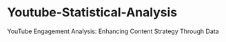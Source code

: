 # Youtube-Statistical-Analysis
YouTube Engagement Analysis: Enhancing Content Strategy Through Data
